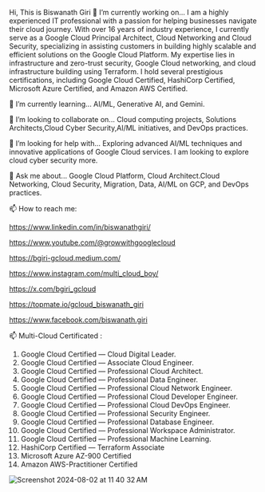 Hi, This is Biswanath Giri
🔭 I’m currently working on...
I am a highly experienced IT professional with a passion for helping businesses navigate their cloud journey. With over 16 years of industry experience, I currently serve as a Google Cloud Principal Architect, Cloud Networking and  Cloud Security, specializing in assisting customers in building highly scalable and efficient solutions on the Google Cloud Platform. My expertise lies in infrastructure and zero-trust security, Google Cloud networking, and cloud infrastructure building using Terraform. I hold several prestigious certifications, including Google Cloud Certified, HashiCorp Certified, Microsoft Azure Certified, and Amazon AWS Certified.

🌱 I’m currently learning...
AI/ML, Generative AI, and Gemini.

👯 I’m looking to collaborate on...
Cloud computing projects, Solutions  Architects,Cloud Cyber Security,AI/ML initiatives, and DevOps practices.

🤔 I’m looking for help with...
Exploring advanced AI/ML techniques and innovative applications of Google Cloud services. I am looking to explore cloud cyber security more.

💬 Ask me about...
Google Cloud Platform, Cloud Architect.Cloud Networking, Cloud Security, Migration, Data, AI/ML on GCP, and DevOps practices.

📫 How to reach me:

https://www.linkedin.com/in/biswanathgiri/

https://www.youtube.com/@growwithgooglecloud

https://bgiri-gcloud.medium.com/

https://www.instagram.com/multi_cloud_boy/

https://x.com/bgiri_gcloud

https://topmate.io/gcloud_biswanath_giri

https://www.facebook.com/biswanath.giri

 📫 Multi-Cloud Certificated :
1. Google Cloud Certified — Cloud Digital Leader.
2. Google Cloud Certified — Associate Cloud Engineer.
3. Google Cloud Certified — Professional Cloud Architect.
4. Google Cloud Certified — Professional Data Engineer.
5. Google Cloud Certified — Professional Cloud Network Engineer.
6. Google Cloud Certified — Professional Cloud Developer Engineer.
7. Google Cloud Certified — Professional Cloud DevOps Engineer.
8. Google Cloud Certified — Professional Security Engineer.
9. Google Cloud Certified — Professional Database Engineer.
10. Google Cloud Certified — Professional Workspace Administrator.
11. Google Cloud Certified — Professional Machine Learning.
12. HashiCorp Certified — Terraform Associate
13. Microsoft Azure AZ-900 Certified
14. Amazon AWS-Practitioner Certified


![Screenshot 2024-08-02 at 11 40 32 AM](https://github.com/user-attachments/assets/404bc338-d94c-4222-a3ec-0edf76cd29f2)

